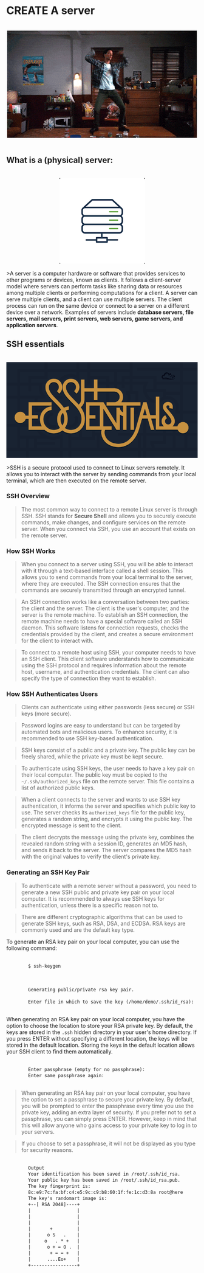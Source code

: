 # CREATE A server
<br>
<img src="image-3.png" style="display: block;margin: auto;"><br>

## What is a (physical) server:
<br>
<img src="image-1.png" style="display: block; margin: auto;">
<br>
>A server is a computer hardware or software that provides services to other programs or devices, known as clients. It follows a client-server model where servers can perform tasks like sharing data or resources among multiple clients or performing computations for a client. A server can serve multiple clients, and a client can use multiple servers. The client process can run on the same device or connect to a server on a different device over a network. Examples of servers include <b>database servers, file servers, mail servers, print servers, web servers, game servers, and application servers</b>.

## SSH essentials
<br>
<img src="image.png" style="display: block; margin: auto;">
<br>
>SSH is a secure protocol used to connect to Linux servers remotely. It allows you to interact with the server by sending commands from your local terminal, which are then executed on the remote server.

### SSH Overview
> The most common way to connect to a remote Linux server is through SSH. SSH stands for <b>Secure Shell</b> and allows you to securely execute commands, make changes, and configure services on the remote server. When you connect via SSH, you use an account that exists on the remote server.

### How SSH Works

>When you connect to a server using SSH, you will be able to interact with it through a text-based interface called a shell session. This allows you to send commands from your local terminal to the server, where they are executed. The SSH connection ensures that the commands are securely transmitted through an encrypted tunnel.

>An SSH connection works like a conversation between two parties: the client and the server. The client is the user's computer, and the server is the remote machine. To establish an SSH connection, the remote machine needs to have a special software called an SSH daemon. This software listens for connection requests, checks the credentials provided by the client, and creates a secure environment for the client to interact with.

>To connect to a remote host using SSH, your computer needs to have an SSH client. This client software understands how to communicate using the SSH protocol and requires information about the remote host, username, and authentication credentials. The client can also specify the type of connection they want to establish.

### How SSH Authenticates Users

> Clients can authenticate using either passwords (less secure) or SSH keys (more secure).

> Password logins are easy to understand but can be targeted by automated bots and malicious users. To enhance security, it is recommended to use SSH key-based authentication.

> SSH keys consist of a public and a private key. The public key can be freely shared, while the private key must be kept secure.

> To authenticate using SSH keys, the user needs to have a key pair on their local computer. The public key must be copied to the `~/.ssh/authorized_keys` file on the remote server. This file contains a list of authorized public keys.

> When a client connects to the server and wants to use SSH key authentication, it informs the server and specifies which public key to use. The server checks its `authorized_keys` file for the public key, generates a random string, and encrypts it using the public key. The encrypted message is sent to the client.

> The client decrypts the message using the private key, combines the revealed random string with a session ID, generates an MD5 hash, and sends it back to the server. The server compares the MD5 hash with the original values to verify the client's private key.

### Generating an SSH Key Pair

>To authenticate with a remote server without a password, you need to generate a new SSH public and private key pair on your local computer. It is recommended to always use SSH keys for authentication, unless there is a specific reason not to.

>There are different cryptographic algorithms that can be used to generate SSH keys, such as RSA, DSA, and ECDSA. RSA keys are commonly used and are the default key type.

To generate an RSA key pair on your local computer, you can use the following command:<br>
<pre>
    <code>
        $ ssh-keygen
    </code>
</pre>

<pre>
    <code>
        Generating public/private rsa key pair. <br>
        Enter file in which to save the key (/home/demo/.ssh/id_rsa):
    </code>
</pre>

When generating an RSA key pair on your local computer, you have the option to choose the location to store your RSA private key. By default, the keys are stored in the `.ssh` hidden directory in your user's home directory. If you press ENTER without specifying a different location, the keys will be stored in the default location. Storing the keys in the default location allows your SSH client to find them automatically.

<pre>
    <code>
        Enter passphrase (empty for no passphrase):
        Enter same passphrase again:
    </code>
</pre>

>When generating an RSA key pair on your local computer, you have the option to set a passphrase to secure your private key. By default, you will be prompted to enter the passphrase every time you use the private key, adding an extra layer of security. If you prefer not to set a passphrase, you can simply press ENTER. However, keep in mind that this will allow anyone who gains access to your private key to log in to your servers.

>If you choose to set a passphrase, it will not be displayed as you type for security reasons.

<pre>
    <code>
        Output
        Your identification has been saved in /root/.ssh/id_rsa.
        Your public key has been saved in /root/.ssh/id_rsa.pub.
        The key fingerprint is:
        8c:e9:7c:fa:bf:c4:e5:9c:c9:b8:60:1f:fe:1c:d3:8a root@here
        The key's randomart image is:
        +--[ RSA 2048]----+
        |                 |
        |                 |
        |                 |
        |       +         |
        |      o S   .    |
        |     o   . * +   |
        |      o + = O .  |
        |       + = = +   |
        |      ....Eo+    |
        +-----------------+
    </code>
</pre>
